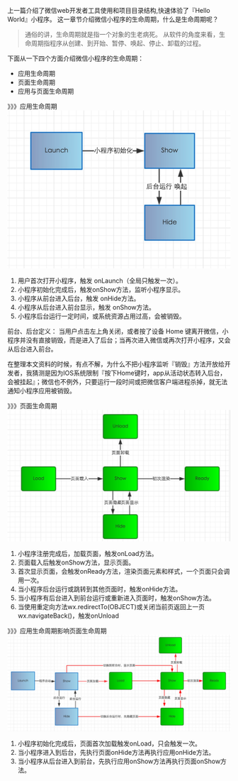 上一篇介绍了微信web开发者工具使用和项目目录结构,快速体验了『Hello World』小程序。
这一章节介绍微信小程序的生命周期，什么是生命周期呢？

> 通俗的讲，生命周期就是指一个对象的生老病死。
>  从软件的角度来看，生命周期指程序从创建、到开始、暂停、唤起、停止、卸载的过程。
    
下面从一下四个方面介绍微信小程序的生命周期：

- 应用生命周期
- 页面生命周期
- 应用与页面生命周期

》》》应用生命周期
![enter description here][1]
1. 用户首次打开小程序，触发 onLaunch（全局只触发一次）。
2. 小程序初始化完成后，触发onShow方法，监听小程序显示。
3. 小程序从前台进入后台，触发 onHide方法。
4. 小程序从后台进入前台显示，触发 onShow方法。
5. 小程序后台运行一定时间，或系统资源占用过高，会被销毁。

前台、后台定义： 当用户点击左上角关闭，或者按了设备 Home 键离开微信，小程序并没有直接销毁，而是进入了后台；当再次进入微信或再次打开小程序，又会从后台进入前台。

在整理本文资料的时候，有点不解，为什么不把小程序监听『销毁』方法开放给开发者，我猜测是因为IOS系统限制『按下Home键时，app从活动状态转入后台，会被挂起』；微信也不例外，只要运行一段时间或把微信客户端进程杀掉，就无法通知小程序应用被销毁。

》》》页面生命周期
![enter description here][2]
1. 小程序注册完成后，加载页面，触发onLoad方法。
2. 页面载入后触发onShow方法，显示页面。
3. 首次显示页面，会触发onReady方法，渲染页面元素和样式，一个页面只会调用一次。
4. 当小程序后台运行或跳转到其他页面时，触发onHide方法。
5. 当小程序有后台进入到前台运行或重新进入页面时，触发onShow方法。
6. 当使用重定向方法wx.redirectTo(OBJECT)或关闭当前页返回上一页wx.navigateBack()，触发onUnload

》》》应用生命周期影响页面生命周期
![enter description here][3]
1. 小程序初始化完成后，页面首次加载触发onLoad，只会触发一次。 
2. 当小程序进入到后台，先执行页面onHide方法再执行应用onHide方法。
3. 当小程序从后台进入到前台，先执行应用onShow方法再执行页面onShow方法。


  [1]: ./images/1%E5%BA%94%E7%94%A8%E7%94%9F%E5%91%BD%E5%91%A8%E6%9C%9F.png "1应用生命周期.png"
  [2]: ./images/2%E9%A1%B5%E9%9D%A2%E7%94%9F%E5%91%BD%E5%91%A8%E6%9C%9F.png "2页面生命周期.png"
  [3]: ./images/3%E5%BA%94%E7%94%A8%E4%B8%8E%E9%A1%B5%E9%9D%A2%E7%94%9F%E5%91%BD%E5%91%A8%E6%9C%9F.png "3应用与页面生命周期.png"